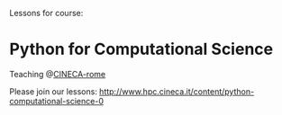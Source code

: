 
Lessons for course:

# Python for Computational Science

Teaching @[CINECA-rome](http://www.hpc.cineca.it/content/how-reach-cineca-rome)

Please join our lessons:
http://www.hpc.cineca.it/content/python-computational-science-0
